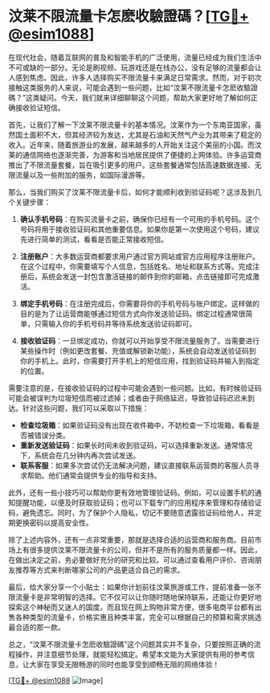 # 汶莱不限流量卡怎麽收驗證碼？[[TG💪+ @esim1088](https://t.me/s/esim1088)]

在现代社会，随着互联网的普及和智能手机的广泛使用，流量已经成为我们生活中不可或缺的一部分。无论是刷视频、玩游戏还是在线办公，没有足够的流量都会让人感到焦虑。因此，许多人选择购买不限流量卡来满足日常需求。然而，对于初次接触这类服务的人来说，可能会遇到一些问题，比如“汶莱不限流量卡怎麽收驗證碼？”这类疑问。今天，我们就来详细聊聊这个问题，帮助大家更好地了解如何正确接收验证短信。

首先，让我们了解一下汶莱不限流量卡的基本情况。汶莱作为一个东南亚国家，虽然国土面积不大，但其经济较为发达，尤其是石油和天然气产业为其带来了稳定的收入。近年来，随着旅游业的发展，越来越多的人开始关注这个美丽的小国。而汶莱的通信网络也逐渐完善，为游客和当地居民提供了便捷的上网体验。许多运营商推出了不限流量套餐，旨在吸引更多的用户。这些套餐通常包括高速数据连接、无限流量以及一些附加的服务，如国际漫游等。

那么，当我们购买了汶莱不限流量卡后，如何才能顺利收到验证码呢？这涉及到几个关键步骤：

1. **确认手机号码**：在购买流量卡之前，确保你已经有一个可用的手机号码。这个号码将用于接收验证码和其他重要信息。如果你是第一次使用这个号码，建议先进行简单的测试，看看是否能正常接收短信。

2. **注册账户**：大多数运营商都要求用户通过官方网站或官方应用程序注册账户。在这个过程中，你需要填写个人信息，包括姓名、地址和联系方式等。完成注册后，系统会发送一封包含激活链接的邮件到你的邮箱，点击链接即可完成激活。

3. **绑定手机号码**：在注册完成后，你需要将你的手机号码与账户绑定。这样做的目的是为了让运营商能够通过短信方式向你发送验证码。绑定过程通常很简单，只需输入你的手机号码并等待系统发送验证码即可。

4. **接收验证码**：一旦绑定成功，你就可以开始享受不限流量服务了。当需要进行某些操作时（例如更改套餐、充值或解锁新功能），系统会自动发送验证码到你的手机上。此时，你需要打开手机上的短信应用，找到验证码并输入到指定的位置。

需要注意的是，在接收验证码的过程中可能会遇到一些问题。比如，有时候验证码可能会被误判为垃圾短信而被过滤掉；或者由于网络延迟，导致验证码迟迟未到达。针对这些问题，我们可以采取以下措施：

- **检查垃圾箱**：如果验证码没有出现在收件箱中，不妨检查一下垃圾箱，看看是否被错误分类。
- **重新发送验证码**：如果长时间未收到验证码，可以选择重新发送。通常情况下，系统会在几分钟内再次尝试发送。
- **联系客服**：如果多次尝试仍无法解决问题，建议直接联系运营商的客服人员寻求帮助。他们通常会提供专业的指导和支持。

此外，还有一些小技巧可以帮助你更有效地管理验证码。例如，可以设置手机的通知提醒功能，以便及时获取验证码；也可以下载专门的应用程序来管理和存储验证码，避免遗忘。同时，为了保护个人隐私，切记不要随意透露验证码给他人，并定期更换密码以提高安全性。

除了上述内容外，还有一点非常重要，那就是选择合适的运营商和服务商。目前市场上有很多提供汶莱不限流量卡的公司，但并不是所有的服务质量都一样。因此，在做出决定之前，务必要做好充分的研究和比较。可以通过查看用户评价、咨询朋友推荐等方式来判断哪家公司的产品更适合自己的需求。

最后，给大家分享一个小贴士：如果你计划前往汶莱旅游或工作，提前准备一张不限流量卡是非常明智的选择。它不仅可以让你随时随地保持联系，还能让你更好地探索这个神秘而又迷人的国度。而且现在网上购物非常方便，很多电商平台都有出售各种类型的流量卡，价格实惠且种类丰富，完全可以根据自己的预算和需求挑选最合适的那一款。

总之，“汶莱不限流量卡怎麽收驗證碼”这个问题其实并不复杂，只要按照正确的流程操作，并注意细节处理，就能轻松搞定。希望本文能为大家提供有用的参考信息，让大家在享受无限畅游的同时也能享受到顺畅无阻的网络体验！ 

[[TG💪+ @esim1088](https://t.me/s/esim1088) ![Image](https://i.postimg.cc/4NQfJmqS/Snipaste-2025-05-13-00-14-12.png)]